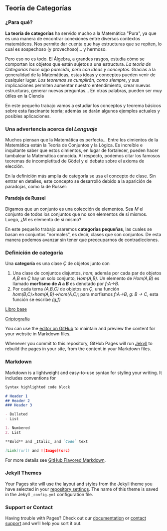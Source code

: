 ## Teoría de Categorías 


### ¿Para qué?
**La teoría de categorías** ha servido mucho a la Matemática "Pura", ya que es una manera de encontrar conexiones entre diversos contextos matemáticos. Nos permite dar cuenta que hay estructuras que se repiten, lo cual es sospechoso (y provechoso)... y hermoso.

Pero eso no es todo. El Álgebra, a grandes rasgos, estudia cómo se comportan los objetos que están sujetos a una estructura. *La teoría de Categorías hace algo parecido, pero con ideas y conceptos*. Gracias a la generalidad de la Matemáticas, estas ideas y conceptos pueden venir de cualquier lugar. 
*Los teoremas se cumplirán, como siempre*, y sus implicaciones permiten aumentar nuestro entendimiento, crear nuevas estructuras, generar nuevas preguntas... En otras palabras, pueden ser muy útiles en la Ciencia

En este pequeño trabajo vamos a estudiar los conceptos y teorema básicos sobre esta fascinante teoría; además se darán algunos ejemplos actuales y posibles aplicaciones. 


### Una advertencia acerca del *Lenguaje*
Muchos piensan que la Matemática es perfecta...
Entre los cimientos de la Matemática están la Teoría de Conjuntos y la Lógica. Es increíble e inquitante saber que estos cimientos, en lugar de fortalecer, pueden hacer tambalear la Matemática conocida. 
Al respecto, podemos citar los famosos teoremas de incompletitud de Gödel y el debate sobre el axioma de elección. 

En la definición más amplia de categoría se usa el concepto de clase. Sin entrar en detalles, este concepto se desarrolló debido a la aparición de paradojas, como la de Russel: 

#### Paradoja de Russel
Digamos que un conjunto es una colección de elementos. Sea *M* el conjunto de todos los conjuntos que no son elementos de sí mismos. Luego, ¿M es elemento de sí mismo?

En este pequeño trabajo usaremos **categorías pequeñas**, las cuales se basan en conjuntos "normales", es decir, clases que son conjuntos. De esta manera podemos avanzar sin tener que preocuparnos de contradicciones. 


### Definición de categoría 
Una **categoría** es una clase *Ç* de objetos junto con 
1. Una clase de conjuntos disjuntos, *hom*; además por cada par de objetos *A,B* en *Ç* hay un solo conjunto, *Hom(A,B)*. Un elemento de *Hom(A,B)* es llamado **morfismo de *A* a *B*** es denotado por *f:A→B*. 
2. Por cada terna *(A,B,C)* de objetos en *Ç*, una función *hom(B,C)×hom(A,B)→hom(A,C)*; para morfismos *f:A→B*, *g: B → C*, esta función se escribe *(g,f)*

[Libro base](categorias_aplicadas.pdf)

[Criptografía](semi1_principal.tex)





You can use the [editor on GitHub](https://github.com/Abraham1994/Category_Theory_for_scientist/edit/master/README.md) to maintain and preview the content for your website in Markdown files.

Whenever you commit to this repository, GitHub Pages will run [Jekyll](https://jekyllrb.com/) to rebuild the pages in your site, from the content in your Markdown files.

### Markdown

Markdown is a lightweight and easy-to-use syntax for styling your writing. It includes conventions for

```markdown
Syntax highlighted code block

# Header 1
## Header 2
### Header 3

- Bulleted
- List

1. Numbered
2. List

**Bold** and _Italic_ and `Code` text

[Link](url) and ![Image](src)
```

For more details see [GitHub Flavored Markdown](https://guides.github.com/features/mastering-markdown/).

### Jekyll Themes

Your Pages site will use the layout and styles from the Jekyll theme you have selected in your [repository settings](https://github.com/Abraham1994/Category_Theory_for_scientist/settings). The name of this theme is saved in the Jekyll `_config.yml` configuration file.

### Support or Contact

Having trouble with Pages? Check out our [documentation](https://help.github.com/categories/github-pages-basics/) or [contact support](https://github.com/contact) and we’ll help you sort it out.
